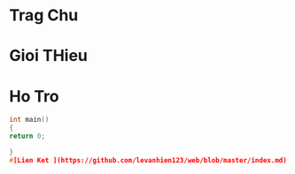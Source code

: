 
# Trag Chu  
# Gioi THieu
# Ho Tro
```c++
int main()
{
return 0;

}
#[Lien Ket ](https://github.com/levanhien123/web/blob/master/index.md)
